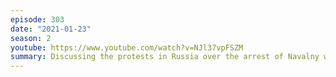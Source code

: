 ```yaml
---
episode: 303
date: "2021-01-23"
season: 2
youtube: https://www.youtube.com/watch?v=NJl37vpFSZM
summary: Discussing the protests in Russia over the arrest of Navalny with multiple guests
---
```

